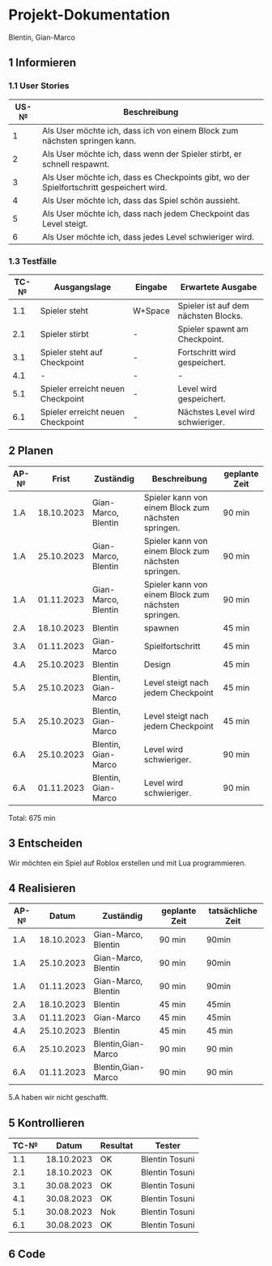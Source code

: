 # Projekt-Dokumentation
 
Blentin, Gian-Marco

## 1 Informieren



### 1.1 User Stories

| US-№ |   Beschreibung                       |
| ---- |   ---------------------------------- |
| 1     | Als User möchte ich, dass ich von einem Block zum nächsten springen kann.                                     |
| 2    | Als User möchte ich, dass wenn der Spieler stirbt, er schnell respawnt.                           |
| 3     | Als User möchte ich, dass es Checkpoints gibt, wo der Spielfortschritt gespeichert wird.                |
| 4    | Als User möchte ich, dass das Spiel schön aussieht.              |
| 5    | Als User möchte ich, dass nach jedem Checkpoint das Level steigt.              |
| 6  | Als User möchte ich, dass jedes Level schwieriger wird.              |
### 1.3 Testfälle

| TC-№ | Ausgangslage | Eingabe | Erwartete Ausgabe |
| ---- | ------------ | ------- | ----------------- |
| 1.1  |Spieler steht|W+Space|Spieler ist auf dem nächsten Blocks.        |
| 2.1 |Spieler stirbt |-         |Spieler spawnt am Checkpoint.               |
|3.1 |Spieler steht auf Checkpoint | -      |Fortschritt wird gespeichert.          |
|4.1 |- | -      |-        |
|5.1 |Spieler erreicht neuen Checkpoint | -      |Level wird gespeichert.        |
|6.1 |Spieler erreicht neuen Checkpoint  | -      |Nächstes Level wird schwieriger.       |

## 2 Planen

| AP-№ | Frist | Zuständig | Beschreibung | geplante Zeit |
| ---- | ----- | --------- | ------------ | ------------- |
| 1.A  |18.10.2023|Gian-Marco, Blentin|Spieler kann von einem Block zum nächsten springen.| 90 min              |
| 1.A  |25.10.2023|Gian-Marco, Blentin|Spieler kann von einem Block zum nächsten springen.| 90 min              |
| 1.A  |01.11.2023|Gian-Marco, Blentin|Spieler kann von einem Block zum nächsten springen.| 90 min              |
| 2.A  |18.10.2023|Blentin| spawnen            |    45 min           |
| 3.A  |01.11.2023|Gian-Marco| Spielfortschritt        |    45 min           |
| 4.A  |25.10.2023|Blentin| Design           |    45 min           |
| 5.A  |25.10.2023|Blentin, Gian-Marco| Level steigt nach jedem Checkpoint            |    45 min           |
| 5.A  |25.10.2023|Blentin, Gian-Marco| Level steigt nach jedem Checkpoint            |    45 min           |
| 6.A  |25.10.2023|Blentin, Gian-Marco| Level wird schwieriger.          |    90 min           |
| 6.A  |01.11.2023|Blentin, Gian-Marco| Level wird schwieriger.          |    90 min           |



Total: 675 min



## 3 Entscheiden
Wir möchten ein Spiel auf Roblox erstellen und mit Lua programmieren.




## 4 Realisieren

| AP-№ | Datum | Zuständig | geplante Zeit | tatsächliche Zeit |
| ---- | ----- | --------- | ------------- | ----------------- |
| 1.A  | 18.10.2023|Gian-Marco, Blentin|90 min  | 90min                    |
| 1.A  | 25.10.2023|Gian-Marco, Blentin|90 min  | 90min                    |
| 1.A  | 01.11.2023|Gian-Marco, Blentin|90 min  | 90min                    |
| 2.A  | 18.10.2023|Blentin|45 min  | 45min                    |
| 3.A  | 01.11.2023|Gian-Marco|45 min  | 45min                    |
| 4.A  |25.10.2023       | Blentin          |45 min               | 45 min                  |
| 6.A  |25.10.2023       | Blentin,Gian-Marco        |90 min               | 90 min                  |
| 6.A  |01.11.2023       | Blentin,Gian-Marco        |90 min               | 90 min                  |

5.A haben wir nicht geschafft.

## 5 Kontrollieren

| TC-№ | Datum | Resultat | Tester |
| ---- | ----- | -------- | ------ |
| 1.1  |18.10.2023|OK |Blentin Tosuni        |
| 2.1  |18.10.2023|OK |Blentin Tosuni        |
| 3.1  |30.08.2023|OK |Blentin Tosuni        |
| 4.1  |30.08.2023|OK |Blentin Tosuni        |
| 5.1  |30.08.2023|Nok |Blentin Tosuni        |
| 6.1  |30.08.2023|OK |Blentin Tosuni        |



## 6 Code
